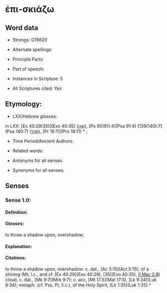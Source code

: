 # ἐπι-σκιάζω 

<!-- Status: S2=NeedsEdits -->
<!-- Lexica used for edits:   -->

## Word data

* Strongs: G19820

* Alternate spellings:



* Principle Parts: 


* Part of speech: 


* Instances in Scripture: 5

* All Scriptures cited: Yes

## Etymology: 


* LXX/Hebrew glosses: 

in LXX: [Ex 40:29(35)](Exo 40:35) ([שָׁכַן](//en-uhl/H7931)), [Ps 90(91):4](Psa 91:4) [139(140):7](Psa 140:7) ([סָכַךְ](//en-uhl/H5526)), [Pr 18:11](Pro 18:11) * ;

* Time Period/Ancient Authors: 


* Related words: 

* Antonyms for all senses

* Synonyms for all senses: 


## Senses 


### Sense  1.0: 

#### Definition: 

#### Glosses: 

to throw a shadow upon, overshadow; 

#### Explanation: 


#### Citations: 

to throw a shadow upon, overshadow: c. dat., [Ac 5:15](Act 5:15); of a shining (Mt, l.c., and cf. [Ex 40:29](Exo 40:29), [35](Exo 40:35), [II Mac 2:8](2Macc.2.8)) cloud, c. dat., [Mk 9:7](Mrk 9:7); c. acc, [Mt 17:5](Mat 17:5), [Lk 9:34](Luk 9:34); metaph. (cf. Pss, Pr, ll.c.), of the Holy Spirit, [Lk 1:35](Luk 1:35).†
